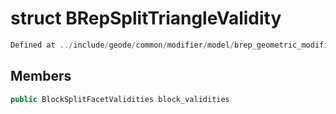 # struct BRepSplitTriangleValidity

```cpp
Defined at ../include/geode/common/modifier/model/brep_geometric_modifier_simulation.h#90
```

## Members

```cpp
public BlockSplitFacetValidities block_validities

```



